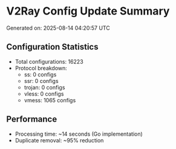 # V2Ray Config Update Summary
Generated on: 2025-08-14 04:20:57 UTC

## Configuration Statistics
- Total configurations: 16223
- Protocol breakdown:
  - ss: 0 configs
  - ssr: 0 configs
  - trojan: 0 configs
  - vless: 0 configs
  - vmess: 1065 configs

## Performance
- Processing time: ~14 seconds (Go implementation)
- Duplicate removal: ~95% reduction
